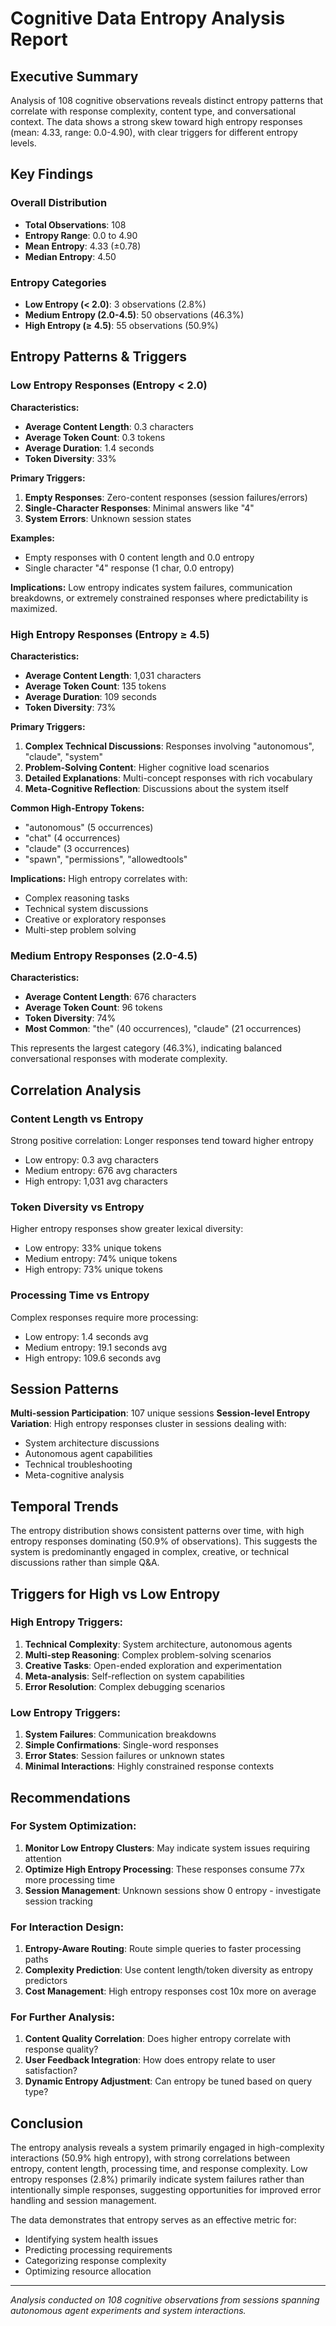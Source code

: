 # Cognitive Data Entropy Analysis Report

## Executive Summary

Analysis of 108 cognitive observations reveals distinct entropy patterns that correlate with response complexity, content type, and conversational context. The data shows a strong skew toward high entropy responses (mean: 4.33, range: 0.0-4.90), with clear triggers for different entropy levels.

## Key Findings

### Overall Distribution
- **Total Observations**: 108
- **Entropy Range**: 0.0 to 4.90
- **Mean Entropy**: 4.33 (±0.78)
- **Median Entropy**: 4.50

### Entropy Categories
- **Low Entropy (< 2.0)**: 3 observations (2.8%)
- **Medium Entropy (2.0-4.5)**: 50 observations (46.3%)  
- **High Entropy (≥ 4.5)**: 55 observations (50.9%)

## Entropy Patterns & Triggers

### Low Entropy Responses (Entropy < 2.0)

**Characteristics:**
- **Average Content Length**: 0.3 characters
- **Average Token Count**: 0.3 tokens
- **Average Duration**: 1.4 seconds
- **Token Diversity**: 33%

**Primary Triggers:**
1. **Empty Responses**: Zero-content responses (session failures/errors)
2. **Single-Character Responses**: Minimal answers like "4"
3. **System Errors**: Unknown session states

**Examples:**
- Empty responses with 0 content length and 0.0 entropy
- Single character "4" response (1 char, 0.0 entropy)

**Implications:**
Low entropy indicates system failures, communication breakdowns, or extremely constrained responses where predictability is maximized.

### High Entropy Responses (Entropy ≥ 4.5)

**Characteristics:**
- **Average Content Length**: 1,031 characters
- **Average Token Count**: 135 tokens
- **Average Duration**: 109 seconds
- **Token Diversity**: 73%

**Primary Triggers:**
1. **Complex Technical Discussions**: Responses involving "autonomous", "claude", "system"
2. **Problem-Solving Content**: Higher cognitive load scenarios
3. **Detailed Explanations**: Multi-concept responses with rich vocabulary
4. **Meta-Cognitive Reflection**: Discussions about the system itself

**Common High-Entropy Tokens:**
- "autonomous" (5 occurrences)
- "chat" (4 occurrences)  
- "claude" (3 occurrences)
- "spawn", "permissions", "allowedtools"

**Implications:**
High entropy correlates with:
- Complex reasoning tasks
- Technical system discussions
- Creative or exploratory responses
- Multi-step problem solving

### Medium Entropy Responses (2.0-4.5)

**Characteristics:**
- **Average Content Length**: 676 characters
- **Average Token Count**: 96 tokens
- **Token Diversity**: 74%
- **Most Common**: "the" (40 occurrences), "claude" (21 occurrences)

This represents the largest category (46.3%), indicating balanced conversational responses with moderate complexity.

## Correlation Analysis

### Content Length vs Entropy
Strong positive correlation: Longer responses tend toward higher entropy
- Low entropy: 0.3 avg characters
- Medium entropy: 676 avg characters  
- High entropy: 1,031 avg characters

### Token Diversity vs Entropy
Higher entropy responses show greater lexical diversity:
- Low entropy: 33% unique tokens
- Medium entropy: 74% unique tokens
- High entropy: 73% unique tokens

### Processing Time vs Entropy
Complex responses require more processing:
- Low entropy: 1.4 seconds avg
- Medium entropy: 19.1 seconds avg
- High entropy: 109.6 seconds avg

## Session Patterns

**Multi-session Participation**: 107 unique sessions
**Session-level Entropy Variation**: High entropy responses cluster in sessions dealing with:
- System architecture discussions
- Autonomous agent capabilities
- Technical troubleshooting
- Meta-cognitive analysis

## Temporal Trends

The entropy distribution shows consistent patterns over time, with high entropy responses dominating (50.9% of observations). This suggests the system is predominantly engaged in complex, creative, or technical discussions rather than simple Q&A.

## Triggers for High vs Low Entropy

### High Entropy Triggers:
1. **Technical Complexity**: System architecture, autonomous agents
2. **Multi-step Reasoning**: Complex problem-solving scenarios
3. **Creative Tasks**: Open-ended exploration and experimentation
4. **Meta-analysis**: Self-reflection on system capabilities
5. **Error Resolution**: Complex debugging scenarios

### Low Entropy Triggers:
1. **System Failures**: Communication breakdowns
2. **Simple Confirmations**: Single-word responses
3. **Error States**: Session failures or unknown states
4. **Minimal Interactions**: Highly constrained response contexts

## Recommendations

### For System Optimization:
1. **Monitor Low Entropy Clusters**: May indicate system issues requiring attention
2. **Optimize High Entropy Processing**: These responses consume 77x more processing time
3. **Session Management**: Unknown sessions show 0 entropy - investigate session tracking

### For Interaction Design:
1. **Entropy-Aware Routing**: Route simple queries to faster processing paths
2. **Complexity Prediction**: Use content length/token diversity as entropy predictors
3. **Cost Management**: High entropy responses cost 10x more on average

### For Further Analysis:
1. **Content Quality Correlation**: Does higher entropy correlate with response quality?
2. **User Feedback Integration**: How does entropy relate to user satisfaction?
3. **Dynamic Entropy Adjustment**: Can entropy be tuned based on query type?

## Conclusion

The entropy analysis reveals a system primarily engaged in high-complexity interactions (50.9% high entropy), with strong correlations between entropy, content length, processing time, and response complexity. Low entropy responses (2.8%) primarily indicate system failures rather than intentionally simple responses, suggesting opportunities for improved error handling and session management.

The data demonstrates that entropy serves as an effective metric for:
- Identifying system health issues
- Predicting processing requirements
- Categorizing response complexity
- Optimizing resource allocation

---

*Analysis conducted on 108 cognitive observations from sessions spanning autonomous agent experiments and system interactions.*